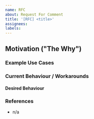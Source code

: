 ```yaml
---
name: RFC
about: Request For Comment
title: '[RFC] <title>'
assignees:
labels:
---
```


<!--
# Before Opening Please...
- [ ] Search for an existing/duplicate RFC which might be relevant to your RFC
-->
## Motivation ("The Why")
<!-- Examples
Let us know why or how you thought of this idea. This should describe exactly
what problem your suggestion is meant to solve.
-->

### Example Use Cases
<!-- Examples
An example or two of how your suggestion can be used.
-->

### Current Behaviour / Workarounds
<!-- Examples
Is there a way to achieve your suggestion today? How?
-->

#### Desired Behaviour
<!-- Examples
How would you like things to generally work to cover your situation/context?
-->

### References
<!-- Examples
* Related/Reference to #0
* Depends on #0
* Blocked by #0
-->
* n/a

